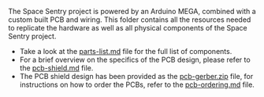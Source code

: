 The Space Sentry project is powered by an Arduino MEGA, combined with a custom built PCB and wiring. This folder contains all the resources needed to replicate the hardware as well as all physical components of the Space Sentry project.

- Take a look at the [parts-list.md](parts-list.md) file for the full list of components.
- For a brief overview on the specifics of the PCB design, please refer to the [pcb-shield.md](pcb-shield.md) file.
- The PCB shield design has been provided as the [pcb-gerber.zip](pcb-gerber.zip) file, for instructions on how to order the PCBs, refer to the [pcb-ordering.md](pcb-ordering.md) file.